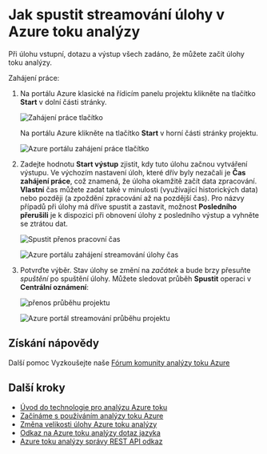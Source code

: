 <properties 
    pageTitle="Jak spustit přenos úlohy v toku analýzy | Microsoft Azure" 
    description="Spouštění streamování úlohy v Azure toku analýzy | Přehled výukových segmentu cesty."
    keywords="přenos úlohy"
    documentationCenter=""
    services="stream-analytics"
    authors="jeffstokes72" 
    manager="jhubbard" 
    editor="cgronlun"/>

<tags 
    ms.service="stream-analytics" 
    ms.devlang="na" 
    ms.topic="article" 
    ms.tgt_pltfrm="na" 
    ms.workload="data-services" 
    ms.date="09/26/2016" 
    ms.author="jeffstok"/>

# <a name="how-to-run-a-streaming-job-in-azure-stream-analytics"></a>Jak spustit streamování úlohy v Azure toku analýzy

Při úlohu vstupní, dotazu a výstup všech zadáno, že můžete začít úlohy toku analýzy.

Zahájení práce:

1.  Na portálu Azure klasické na řídicím panelu projektu klikněte na tlačítko **Start** v dolní části stránky.

    ![Zahájení práce tlačítko](./media/stream-analytics-run-a-job/1-stream-analytics-run-a-job.png)  

    Na portálu Azure klikněte na tlačítko **Start** v horní části stránky projektu.

    ![Azure portálu zahájení práce tlačítko](./media/stream-analytics-run-a-job/4-stream-analytics-run-a-job.png)  

2.  Zadejte hodnotu **Start výstup** zjistit, kdy tuto úlohu začnou vytváření výstupu. Ve výchozím nastavení úloh, které dřív byly nezačali je **Čas zahájení práce**, což znamená, že úloha okamžitě začít data zpracování. **Vlastní** čas můžete zadat také v minulosti (využívající historických data) nebo později (a zpoždění zpracování až na pozdější čas). Pro názvy případů při úlohy má dříve spustit a zastavit, možnost **Posledního přerušili** je k dispozici při obnovení úlohy z posledního výstup a vyhněte se ztrátou dat.  

    ![Spustit přenos pracovní čas](./media/stream-analytics-run-a-job/2-stream-analytics-run-a-job.png)  

    ![Azure portálu zahájení streamování úlohy čas](./media/stream-analytics-run-a-job/5-stream-analytics-run-a-job.png)  

3.  Potvrďte výběr. Stav úlohy se změní na *začátek* a bude brzy přesuňte *spuštění* po spuštění úlohy. Můžete sledovat průběh **Spustit** operaci v **Centrální oznámení**:

    ![přenos průběhu projektu](./media/stream-analytics-run-a-job/3-stream-analytics-run-a-job.png)  

    ![Azure portál streamování průběhu projektu](./media/stream-analytics-run-a-job/6-stream-analytics-run-a-job.png)  

## <a name="get-help"></a>Získání nápovědy
Další pomoc Vyzkoušejte naše [Fórum komunity analýzy toku Azure](https://social.msdn.microsoft.com/Forums/en-US/home?forum=AzureStreamAnalytics)

## <a name="next-steps"></a>Další kroky

- [Úvod do technologie pro analýzu Azure toku](stream-analytics-introduction.md)
- [Začínáme s používáním analýzy toku Azure](stream-analytics-get-started.md)
- [Změna velikosti úlohy Azure toku analýzy](stream-analytics-scale-jobs.md)
- [Odkaz na Azure toku analýzy dotaz jazyka](https://msdn.microsoft.com/library/azure/dn834998.aspx)
- [Azure toku analýzy správy REST API odkaz](https://msdn.microsoft.com/library/azure/dn835031.aspx)
